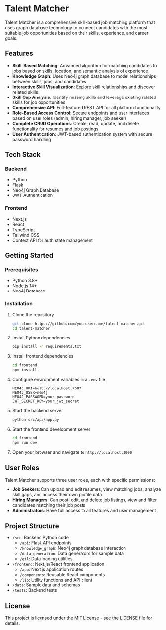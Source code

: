 # Talent Matcher

Talent Matcher is a comprehensive skill-based job matching platform that uses graph database technology to connect candidates with the most suitable job opportunities based on their skills, experience, and career goals.

## Features

- **Skill-Based Matching**: Advanced algorithm for matching candidates to jobs based on skills, location, and semantic analysis of experience
- **Knowledge Graph**: Uses Neo4j graph database to model relationships between skills, jobs, and candidates
- **Interactive Skill Visualization**: Explore skill relationships and discover related skills
- **Skill Gap Analysis**: Identify missing skills and leverage existing related skills for job opportunities
- **Comprehensive API**: Full-featured REST API for all platform functionality
- **Role-Based Access Control**: Secure endpoints and user interfaces based on user roles (admin, hiring manager, job seeker)
- **Complete CRUD Operations**: Create, read, update, and delete functionality for resumes and job postings
- **User Authentication**: JWT-based authentication system with secure password handling

## Tech Stack

### Backend

- Python
- Flask
- Neo4j Graph Database
- JWT Authentication

### Frontend

- Next.js
- React
- TypeScript
- Tailwind CSS
- Context API for auth state management

## Getting Started

### Prerequisites

- Python 3.8+
- Node.js 14+
- Neo4j Database

### Installation

1. Clone the repository

   ```bash
   git clone https://github.com/yourusername/talent-matcher.git
   cd talent-matcher
   ```

2. Install Python dependencies

   ```bash
   pip install -r requirements.txt
   ```

3. Install frontend dependencies

   ```bash
   cd frontend
   npm install
   ```

4. Configure environment variables in a `.env` file

   ```
   NEO4J_URI=bolt://localhost:7687
   NEO4J_USER=neo4j
   NEO4J_PASSWORD=your_password
   JWT_SECRET_KEY=your_jwt_secret
   ```

5. Start the backend server

   ```bash
   python src/api/app.py
   ```

6. Start the frontend development server

   ```bash
   cd frontend
   npm run dev
   ```

7. Open your browser and navigate to `http://localhost:3000`

## User Roles

Talent Matcher supports three user roles, each with specific permissions:

- **Job Seekers**: Can upload and edit resumes, view matching jobs, analyze skill gaps, and access their own profile data
- **Hiring Managers**: Can post, edit, and delete job listings, view and filter candidates matching their job posts
- **Administrators**: Have full access to all features and user management

## Project Structure

- `/src`: Backend Python code
  - `/api`: Flask API endpoints
  - `/knowledge_graph`: Neo4j graph database interaction
  - `/data_generation`: Data generators for sample data
  - `/etl`: Data loading utilities
- `/frontend`: Next.js/React frontend application
  - `/app`: Next.js application routes
  - `/components`: Reusable React components
  - `/lib`: Utility functions and API client
- `/data`: Sample data and schemas
- `/tests`: Backend tests

## License

This project is licensed under the MIT License - see the LICENSE file for details.
